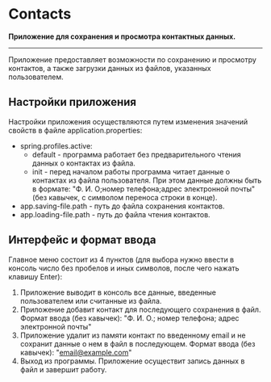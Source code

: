 # Contacts
**Приложение для сохранения и просмотра контактных данных.**

---

Приложение предоставляет возможности по сохранению и просмотру контактов, 
а также загрузки данных из файлов, указанных пользователем.

## Настройки приложения
Настройки приложения осуществляются путем изменения значений свойств в файле application.properties:

- spring.profiles.active:
    - default - программа работает без предварительного чтения данных о контактах из файла.
    - init - перед началом работы программа читает данные о контактах из файла пользователя. При этом данные должны быть в формате: "Ф. И. О;номер телефона;адрес электронной почты" (без кавычек, с символом переноса строки в конце).
- app.saving-file.path - путь до файла сохранения контактов.
- app.loading-file.path - путь до файла чтения контактов.

## Интерфейс и формат ввода
Главное меню состоит из 4 пунктов (для выбора нужно ввести в консоль число без пробелов и иных символов,
после чего нажать клавишу Enter):
1. Приложение выводит в консоль все данные, введенные пользователем или считанные из файла.
2. Приложение добавит контакт для последующего сохранения в файл. Формат ввода (без кавычек): 
"Ф. И. О.; номер телефона; адрес электронной почты"
3. Приложение удалит из памяти контакт по введенному email и не сохранит данные о нем в файл в последующем.
Формат ввода (без кавычек): "email@example.com"
4. Выход из программы. Приложение осуществит запись данных в файл и завершит работу.